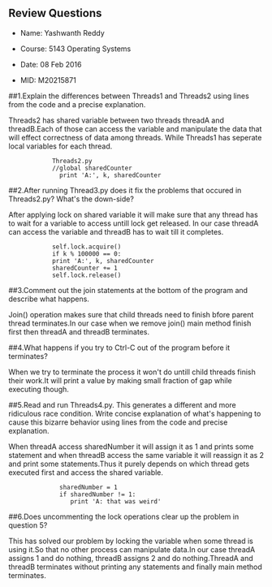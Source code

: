 ## Review Questions

- Name: Yashwanth Reddy

- Course: 5143 Operating Systems

- Date: 08 Feb 2016

- MID: M20215871

##1.Explain the differences between Threads1 and Threads2 using lines from the code and a precise explanation.

Threads2 has shared variable between two threads threadA and threadB.Each of those can access the variable and manipulate the data that will effect correctness of data among threads. While Threads1 has seperate local variables for each thread.

                Threads2.py
                //global sharedCounter
                  print 'A:', k, sharedCounter
                       
##2.After running Thread3.py does it fix the problems that occured in Threads2.py? What's the down-side?

After applying lock on shared variable it will make sure that any thread has to wait for a variable to access untill lock get released. In our case threadA can access the variable and threadB has to wait till it completes.

                self.lock.acquire()
                if k % 100000 == 0:
                print 'A:', k, sharedCounter
                sharedCounter += 1
                self.lock.release()

##3.Comment out the join statements at the bottom of the program and describe what happens.

Join() operation makes sure that child threads need to finish bfore parent thread terminates.In our case when we remove join() main method finish first then threadA and threadB terminates.

##4.What happens if you try to Ctrl-C out of the program before it terminates?

When we try to terminate the process it won't do untill child threads finish their work.It will print a value by making small fraction of gap while executing though. 

##5.Read and run Threads4.py. This generates a different and more ridiculous race condition. Write concise explanation of what's happening to cause this bizarre behavior using lines from the code and precise explanation.

When threadA access sharedNumber it will assign it as 1 and prints some statement and when threadB access the same variable it will reassign it as 2 and print some statements.Thus it purely depends on which thread gets executed first and access the shared variable.

                                                  
                  sharedNumber = 1                          
                  if sharedNumber != 1:                     
                     print 'A: that was weird'                  

##6.Does uncommenting the lock operations clear up the problem in question 5?

This has solved our problem by locking the variable when some thread is using it.So that no other process can manipulate data.In our case threadA assigns 1 and do nothing, threadB assigns 2 and do nothing.ThreadA and threadB terminates without printing any statements and finally main method terminates.


